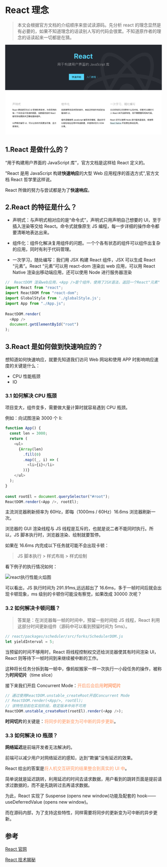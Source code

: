 # React 理念

> 本文会根据官方文档的介绍顺序来尝试读源码。先分析 react 的理念显然是有必要的，如果不知道理念的话读别人写的代码会很累。不知道原作者的理念的话读起来一切都是在猜。

![React介绍](../img/react_what_is.png)

## 1.React 是做什么的？

“用于构建用户界面的 JavaScript 库”，官方文档是这样给 React 定义的。

"React 是用 JavaScript 构建**快速响应**的大型 Web 应用程序的首选方式",官方文档 React 哲学里这样说。

React 所做的努力与尝试都是为了**快速响应**。

## 2.React 的特征是什么？

- 声明式：与声明式相对应的是“命令式”，声明式只用声明自己想要的 UI，至于插入渲染等交给 React。命令式就像原生 JS 编程，每一步详细的操作命令都要清晰地表达出来。

- 组件化：组件化解决复用组件的问题。一个个各有状态的组件可以组件出复杂的应用，同时有利于代码管理。

- 一次学习，随处编写：我们用 JSX 构建 React 组件，JSX 可以生成 React “元素”。React “元素”可以用 react-dom 渲染出 web 应用，可以用 React Native 渲染出移动端应用，还可以使用 Node 进行服务器渲染

```javascript
//  ReactDOM 渲染web应用，<App />是个组件，使用了JSX语法，返回一个React"元素"
import React from "react";
import ReactDOM from "react-dom";
import GlobalStyle from './globalStyle.js';
import App from "./App.js";

ReactDOM.render(
  <App />
  document.getElementById("root")
);
```

## 3.React 是如何做到快速响应的？

想知道如何快速响应，就要先知道我们访问 Web 网站和使用 APP 时影响响应速度的关键是什么：

- CPU 性能瓶颈
- IO

### 3.1 如何解决 CPU 瓶颈

项目变大，组件变多，需要做大量计算时就容易遇到 CPU 瓶颈。

例如：向试图渲染 3000 个 li:

```javascript
function App() {
  const len = 3000;
  return (
    <ul>
      {Array(len)
        .fill(0)
        .map((_, i) => (
          <li>{i}</li>
        ))}
    </ul>
  );
}

const rootEl = document.querySelector("#root");
ReactDOM.render(<App />, rootEl);
```

主流浏览器刷新频率为 60Hz，即每（1000ms / 60Hz）16.6ms 浏览器刷新一次。

浏览器的 GUI 渲染线程与 JS 线程是互斥的，也就是说二者不能同时执行。所以，JS 脚本执行时，浏览器渲染、绘制就要暂停。

如果在 16.6ms 内完成以下任务就可能不会出现卡顿：

> JS 脚本执行 > 样式布局 > 样式绘制

看下例子的执行情况如何：

![react执行性能火焰图](https://p1-juejin.byteimg.com/tos-cn-i-k3u1fbpfcp/fa51f399dda1425a8f796f498a17d7f2~tplv-k3u1fbpfcp-watermark.image)

可以看出，JS 执行时间为 291.91ms,远远超出了 16.6ms，多于一帧时间后就会出现卡顿现象，ms 级别的卡顿你可能没有察觉，如果改成 30000 次呢？

### 3.2 如何解决卡顿问题？

> 答案是：在浏览器每一帧的时间中，预留一些时间给 JS 线程，React 利用这部分时间更新组件（源码中可以看到预留时间为 5ms）。

```javascript
// react/packages/scheduler/src/forks/SchedulerDOM.js
let yieldInterval = 5;
```

当预留的时间不够用时，React 将线程控制权交还给浏览器使其有时间渲染 UI，React 则等待下一帧时间到来继续被中断的工作。

这种将长任务分拆到每一帧中，像蚂蚁搬家一样一次执行一小段任务的操作，被称为**时间切片**（time slice）

接下来我们开启 Concurrent Mode：<span style="color: #ff9966">开启后会启用**时间切片**</span>

```javascript
// 通过使用ReactDOM.unstable_createRoot开启Concurrent Mode
// ReactDOM.render(<App/>, rootEl);
// 该特性目前在实验阶段，稳定版本中尚不可用
ReactDOM.unstable_createRoot(rootEl).render(<App />);
```

**时间切片**的关键是：<span style="color: #ff9966">将同步的更新变为可中断的异步更新</span>。

### 3.3 如何解决 IO 瓶颈？

**网络延迟**是前端开发者无法解决的。

前端可以减少用户对网络延迟的感知，达到“欺骗”没有延迟的效果。

React 给出的答案是<span style="color: #ff9966">将人机交互研究的结果整合到真实的 UI 中</span>。

简单说就是延迟跳转，利用延迟的时间去请求数据，用户看到的跳转页面是提前请求过数据的，而不是先跳转过去再请求数据。

为此，React 实现了 Suspense (opens new window)功能及配套的 hook——useDeferredValue (opens new window)。

而在源码内部，为了支持这些特性，同样需要将同步的更新变为可中断的异步更新。

## 参考

[React 官网](https://zh-hans.reactjs.org/)

[React 技术揭秘](https://react.iamkasong.com/preparation/idea.html)
